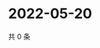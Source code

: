 # 2022-05-20

共 0 条

<!-- BEGIN WEIBO -->
<!-- 最后更新时间 Fri May 20 2022 21:35:27 GMT+0800 (China Standard Time) -->

<!-- END WEIBO -->
